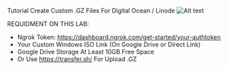 Tutorial Create Custom .GZ Files For Digital Ocean / Linode
![Alt text](https://canhme.com/wp-content/uploads/2018/09/DigitalOcean-Custom-Images.jpg "Screenshot")

REQUIDMENT ON THIS LAB:
 - Ngrok Token: https://dashboard.ngrok.com/get-started/your-authtoken
 - Your Custom Windows ISO Link (On Google Drive or Direct Link)
 - Google Drive Storage At Least 10GB Free Space 
 - Or Use https://transfer.sh/ For Upload .GZ
